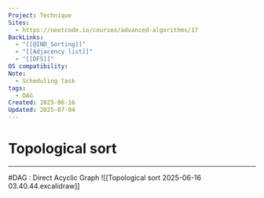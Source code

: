 ```yaml
---
Project: Technique
Sites:
  - https://neetcode.io/courses/advanced-algorithms/17
BackLinks:
  - "[[@IND_Sorting]]"
  - "[[Adjacency list]]"
  - "[[DFS]]"
OS compatibility: 
Note:
  - Scheduling task
tags:
  - DAG
Created: 2025-06-16
Updated: 2025-07-04
---
```

# Topological sort
---
#DAG : Direct Acyclic Graph
![[Topological sort 2025-06-16 03.40.44.excalidraw]]
